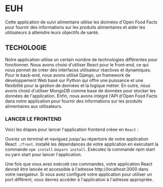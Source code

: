 # EUH

Cette application de suivi alimentaire utilise les données d'Open Food Facts pour fournir des informations sur les produits alimentaires et aider les utilisateurs à atteindre leurs objectifs de santé.

## TECHOLOGIE
Notre application utilise un certain nombre de technologies différentes pour fonctionner. Nous avons choisi d'utiliser React pour le front-end, ce qui nous permet de créer des interfaces utilisateur réactives et dynamiques. Pour le back-end, nous avons utilisé Django, un framework de développement Web basé sur Python qui offre une puissance et une flexibilité pour la gestion de données et la logique métier. En outre, nous avons choisi d'utiliser MongoDB comme base de données pour stocker les données de l'application. Enfin, nous avons intégré l'API d'Open Food Facts dans notre application pour fournir des informations sur les produits alimentaires aux utilisateurs.

### LANCER LE FRONTEND

Voici les étapes pour lancer l'application frontend créee en ```React``` :

Ouvrez un terminal et naviguez jusqu'au répertoire de votre application React ```./front```.
installé les dépendances de votre application en exécutant la commande ```npm install``` ou```yarn install```.
Exécutez la commande npm start ou yarn start pour lancer l'application.

Une fois que vous avez exécuté ces commandes, votre application React devrait être lancée et accessible à l'adresse http://localhost:3000 dans votre navigateur. Si vous avez configuré votre application pour utiliser un port différent, vous devrez accéder à l'application à l'adresse appropriée.
